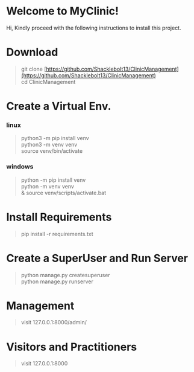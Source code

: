 # Welcome to MyClinic!

Hi, Kindly proceed with the following instructions to install this project.

# Download

>git clone [https://github.com/Shacklebolt13/ClinicManagement](https://github.com/Shacklebolt13/ClinicManagement)<br>
>cd ClinicManagement <br>

# Create a Virtual Env.

### linux
>python3 -m pip install venv <br>
>python3 -m venv venv <br>
>source venv/bin/activate <br>

### windows
>python -m pip install venv <br>
>python -m venv venv <br>
>& source venv/scripts/activate.bat <br>

# Install Requirements
>pip install -r requirements.txt

# Create a SuperUser and Run Server
>python manage.py createsuperuser <br>
>python manage.py runserver


# Management 
>visit 127.0.0.1:8000/admin/

# Visitors and Practitioners
> visit 127.0.0.1:8000
